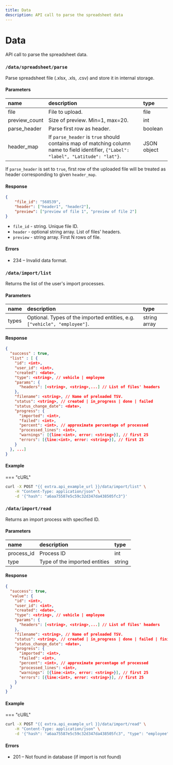 ```yaml
---
title: Data
description: API call to parse the spreadsheet data
---
```


# Data

API call to parse the spreadsheet data.


### `/data/spreadsheet/parse`

Parse spreadsheet file (.xlsx, .xls, .csv) and store it in internal storage.

#### Parameters

| name          | description                                                                                                                           | type        |
|:--------------|:--------------------------------------------------------------------------------------------------------------------------------------|:------------|
| file          | File to upload.                                                                                                                       | file        |
| preview_count | Size of preview. Min=1, max=20.                                                                                                       | int         |
| parse_header  | Parse first row as header.                                                                                                            | boolean     |
| header_map    | If `parse_header` is `true` should contains map of matching column name to field identifier, `{"Label": "label", "Latitude": "lat"}`. | JSON object |

If `parse_header` is set to `true`, first row of the uploaded file will be treated as header corresponding to given `header_map`.

#### Response

```json
{
    "file_id": "568539",
    "header": ["header1", "header2"],
    "preview": ["preview of file 1", "preview of file 2"]
}
```

* `file_id` - string. Unique file ID.
* `header` - optional string array. List of files' headers.
* `preview` - string array. First N rows of file.

#### Errors

* 234 – Invalid data format.

### `/data/import/list`

Returns the list of the user's import processes.

#### Parameters

| name  | description                                                               | type         |
|:------|:--------------------------------------------------------------------------|:-------------|
| types | Optional. Types of the imported entities, e.g. `["vehicle", "employee"]`. | string array |


#### Response

```json
{
  "success" : true,
  "list" : [ {
    "id": <int>,
    "user_id": <int>,
    "created": <date>,
    "type": <string>, // vehicle | employee
    "params": {
      "headers": [<string>, <string>,...] // List of files' headers
    },
    "filename": <string>, // Name of preloaded TSV.
    "status": <string>, // created | in_progress | done | failed
    "status_change_date": <date>,
    "progress": {
      "imported": <int>,
      "failed": <int>,
      "percent": <int>, // approximate percentage of processed
      "processed_lines": <int>,
      "warnings": [{line:<int>, error: <string>}], // first 25
      "errors": [{line:<int>, error: <string>}], // first 25
    }
  }, ...]
}
```

#### Example

=== "cURL"

```bash
curl -X POST "{{ extra.api_example_url }}/data/import/list" \
    -H "Content-Type: application/json" \
    -d '{"hash": "a6aa75587e5c59c32d347da438505fc3"}'
```

### `/data/import/read`

Returns an import process with specified ID.

#### Parameters

| name       | description                   | type   |
|:-----------|:------------------------------|:-------|
| process_id | Process ID                    | int    |
| type       | Type of the imported entities | string |

#### Response

```json
{
  "success": true,
  "value": {
    "id": <int>,
    "user_id": <int>,
    "created": <date>,
    "type": <string>, // vehicle | employee
    "params": {
      "headers": [<string>, <string>,...] // List of files' headers
    },
    "filename": <string>, // Name of preloaded TSV.
    "status": <string>, // created | in_progress | done | failed | finished
    "status_change_date": <date>,
    "progress": {
      "imported": <int>,
      "failed": <int>,
      "percent": <int>, // approximate percentage of processed
      "processed_lines": <int>,
      "warnings": [{line:<int>, error: <string>}], // first 25
      "errors": [{line:<int>, error: <string>}], // first 25
    }
  }
}
```

#### Example

=== "cURL"

```bash
curl -X POST "{{ extra.api_example_url }}/data/import/read" \
    -H "Content-Type: application/json" \
    -d '{"hash": "a6aa75587e5c59c32d347da438505fc3", "type": "employee", "process_id": 1}'
```

#### Errors

* 201 – Not found in database (if import is not found)
